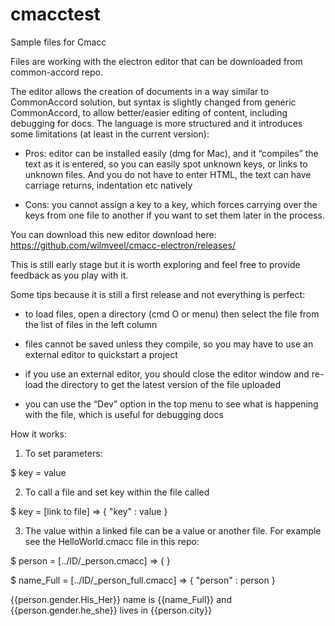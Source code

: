 # cmacctest

Sample files for Cmacc

Files are working with the electron editor that can be downloaded from common-accord repo.

The editor allows the creation of documents in a way similar to CommonAccord solution, but syntax is slightly changed from generic CommonAccord, to allow better/easier editing of content, including debugging for docs. The language is more structured and it introduces some limitations (at least in the current version):

* Pros: editor can be installed easily (dmg for Mac), and it “compiles” the text as it is entered, so you can easily spot unknown keys, or links to unknown files. And you do not have to enter HTML, the text can have carriage returns, indentation etc natively
 
* Cons: you cannot assign a key to a key, which forces carrying over the keys from one file to another if you want to set them later in the process.
 
You can download this new editor download here: https://github.com/wilmveel/cmacc-electron/releases/ 

This is still early stage but it is worth exploring and feel free to provide feedback as you play with it.

Some tips because it is still a first release and not everything is perfect:

- to load files, open a directory (cmd O or menu) then select the file from the list of files in the left column

- files cannot be saved unless they compile, so you may have to use an external editor to quickstart a project

- if you use an external editor, you should close the editor window and re-load the directory to get the latest version of the file uploaded

- you can use the “Dev” option in the top menu to see what is happening with the file, which is useful for debugging docs


How it works:

1. To set parameters:

$ key = value

2. To call a file and set key within the file called

$ key = [link to file] => {
 "key" : value
}

3. The value within a linked file can be a value or another file.
For example see the HelloWorld.cmacc file in this repo:

$ person = [../ID/_person.cmacc] => {
}

$ name_Full = [../ID/_person_full.cmacc] => {
	"person" : person
}

{{person.gender.His_Her}} name is {{name_Full}} and {{person.gender.he_she}} lives in {{person.city}}
